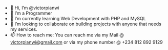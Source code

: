 - 👋 Hi, I’m @victorpianwi
- 👀 I’m a Programmer
- 🌱 I’m currently learning Web Development with PHP and MySQL
- 💞️ I’m looking to collaborate on building projects with anyone that needs my services.
- 📫 How to reach me: You can reach me via my Mail @ victorpianwi@gmail.com or via my phone number @ +234 812 892 9129

<!---
victorpianwi/victorpianwi is a ✨ special ✨ repository because its `README.md` (this file) appears on your GitHub profile.
You can click the Preview link to take a look at your changes.
--->
